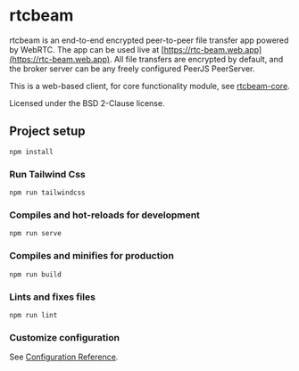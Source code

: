 # rtcbeam

rtcbeam is an end-to-end encrypted peer-to-peer file transfer app powered by WebRTC. The app can be used live at [https://rtc-beam.web.app](https://rtc-beam.web.app). All file transfers are encrypted by default, and the broker server can be any freely configured PeerJS PeerServer.

This is a web-based client, for core functionality module, see [rtcbeam-core](https://github.com/K1GOL/rtcbeam-core).

Licensed under the BSD 2-Clause license.

## Project setup
```
npm install
```

### Run Tailwind Css
```
npm run tailwindcss
```

### Compiles and hot-reloads for development
```
npm run serve
```

### Compiles and minifies for production
```
npm run build
```

### Lints and fixes files
```
npm run lint
```

### Customize configuration
See [Configuration Reference](https://cli.vuejs.org/config/).
